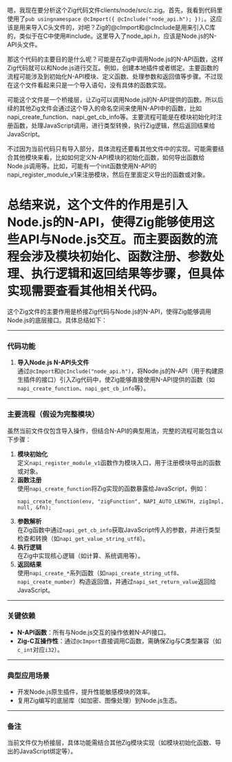 嗯，我现在要分析这个Zig代码文件clients/node/src/c.zig。首先，我看到代码里使用了`pub usingnamespace @cImport({ @cInclude("node_api.h"); });`。这应该是用来导入C头文件的，对吧？Zig的@cImport和@cInclude是用来引入C库的，类似于在C中使用#include。这里导入了node_api.h，应该是Node.js的N-API头文件。

那这个代码的主要目的是什么呢？可能是在Zig中调用Node.js的N-API函数，这样Zig代码就可以和Node.js进行交互。例如，创建本地插件或者绑定。主要函数的流程可能涉及到初始化N-API模块、定义函数、处理参数和返回值等步骤。不过现在这个文件看起来只是一个导入语句，没有具体的函数实现。

可能这个文件是一个桥接层，让Zig可以调用Node.js的N-API提供的函数。所以后续的其他Zig文件会通过这个导入的命名空间来使用N-API中的函数，比如napi_create_function、napi_get_cb_info等。主要流程可能是在模块初始化时注册函数，处理JavaScript调用，进行类型转换，执行Zig逻辑，然后返回结果给JavaScript。

不过因为当前代码只有导入部分，具体流程还要看其他文件中的实现。可能需要结合其他模块来看，比如如何定义N-API模块的初始化函数，如何导出函数给Node.js调用等。比如，可能有一个init函数使用N-API的napi_register_module_v1来注册模块，然后在里面定义导出的函数或对象。

总结来说，这个文件的作用是引入Node.js的N-API，使得Zig能够使用这些API与Node.js交互。而主要函数的流程会涉及模块初始化、函数注册、参数处理、执行逻辑和返回结果等步骤，但具体实现需要查看其他相关代码。
================================================
这个Zig文件的主要作用是桥接Zig代码与Node.js的N-API，使得Zig能够调用Node.js的底层接口。具体总结如下：

---

### **代码功能**
1. **导入Node.js N-API头文件**  
   通过`@cImport`和`@cInclude("node_api.h")`，将Node.js的N-API（用于构建原生插件的接口）引入Zig代码中，使Zig能够直接使用N-API提供的函数（如`napi_create_function`、`napi_get_cb_info`等）。

---

### **主要流程（假设为完整模块）**
虽然当前文件仅包含导入操作，但结合N-API的典型用法，完整的流程可能包含以下步骤：
1. **模块初始化**  
   定义`napi_register_module_v1`函数作为模块入口，用于注册模块导出的函数或对象。
2. **函数注册**  
   使用`napi_create_function`将Zig实现的函数暴露给JavaScript，例如：
   ```zig
   napi_create_function(env, "zigFunction", NAPI_AUTO_LENGTH, zigImpl, null, &fn);
   ```
3. **参数解析**  
   在Zig函数中通过`napi_get_cb_info`获取JavaScript传入的参数，并进行类型检查和转换（如`napi_get_value_string_utf8`）。
4. **执行逻辑**  
   在Zig中实现核心逻辑（如计算、系统调用等）。
5. **返回结果**  
   使用`napi_create_*`系列函数（如`napi_create_string_utf8`、`napi_create_number`）构造返回值，并通过`napi_set_return_value`返回给JavaScript。

---

### **关键依赖**
- **N-API函数**：所有与Node.js交互的操作依赖N-API接口。
- **Zig-C互操作性**：通过`@cImport`直接调用C函数，需确保Zig与C类型兼容（如`c_int`对应`i32`）。

---

### **典型应用场景**
- 开发Node.js原生插件，提升性能敏感模块的效率。
- 复用Zig编写的底层库（如加密、图像处理）到Node.js生态。

---

### **备注**
当前文件仅为桥接层，具体功能需结合其他Zig模块实现（如模块初始化函数、导出的JavaScript绑定等）。